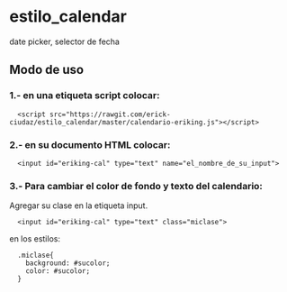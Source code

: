 # estilo_calendar
 date picker, selector de fecha
## Modo de uso
### 1.- en una etiqueta script colocar:

      <script src="https://rawgit.com/erick-ciudaz/estilo_calendar/master/calendario-eriking.js"></script>    
    
### 2.- en su documento HTML colocar:
    
    
      <input id="eriking-cal" type="text" name="el_nombre_de_su_input">
      
### 3.- Para cambiar el color de fondo y texto del calendario:
Agregar su clase en la etiqueta input.
 
      <input id="eriking-cal" type="text" class="miclase">
      
 en los estilos:
 
      .miclase{
        background: #sucolor;
        color: #sucolor;
      }
